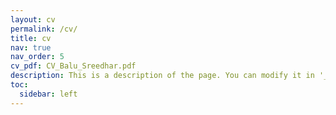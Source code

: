 ```yaml
---
layout: cv
permalink: /cv/
title: cv
nav: true
nav_order: 5
cv_pdf: CV_Balu_Sreedhar.pdf
description: This is a description of the page. You can modify it in '_pages/cv.md'. You can also change or remove the top pdf download button.
toc:
  sidebar: left
---
```

